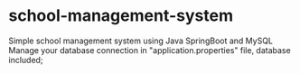 # school-management-system
Simple school management system using Java SpringBoot and MySQL
Manage your database connection in "application.properties" file, database included;
